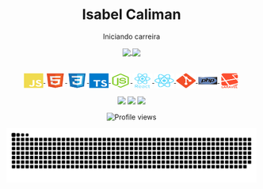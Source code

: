 <div align="center"> 
<h1>Isabel Caliman</h1>

Iniciando carreira
</div>
 
 <div align="center"> 
  <a href="https://github.com/willianspraciano">
  <img height="180em" align="center" src="https://github-readme-stats.vercel.app/api?username=willianspraciano&show_icons=true&theme=dark&include_all_commits=true&count_private=true"/>
  <span></span>
  <img height="180em" align="center" src="https://github-readme-stats.vercel.app/api/top-langs/?username=willianspraciano&layout=compact&langs_count=6&theme=dark" />
</div>
 <br> 

<div align="center"> 
  <div style="display: inline_block"><br>
  <img align="center" alt="JavaScript icon" height="30" width="40" src="https://raw.githubusercontent.com/devicons/devicon/master/icons/javascript/javascript-plain.svg">
  <img align="center" alt="HTML icon" height="30" width="40" src="https://raw.githubusercontent.com/devicons/devicon/master/icons/html5/html5-original.svg">
  <img align="center" alt="CSS icon" height="30" width="40" src="https://raw.githubusercontent.com/devicons/devicon/master/icons/css3/css3-original.svg">
  <img align="center" alt="Typescript  icon" height="30" width="40" src="https://raw.githubusercontent.com/devicons/devicon/master/icons/typescript/typescript-plain.svg">
  <img align="center" alt="Node.js icon" height="30" width="40" src="https://raw.githubusercontent.com/devicons/devicon/master/icons/nodejs/nodejs-original.svg">
  <img align="center" alt="React.js icon" height="30" width="40" src="https://raw.githubusercontent.com/devicons/devicon/master/icons/react/react-original-wordmark.svg">
  <img align="center" alt="React Native icon" height="30" width="40" src="https://raw.githubusercontent.com/devicons/devicon/master/icons/react/react-original.svg">
  <img align="center" alt="Git icon" height="30" width="40" src="https://raw.githubusercontent.com/devicons/devicon/master/icons/git/git-original.svg">
  <img align="center" alt="PHP icon" height="30" width="40" src="https://raw.githubusercontent.com/devicons/devicon/master/icons/php/php-original.svg">
  <img align="center" alt="Laravel icon" height="30" width="40" src="https://raw.githubusercontent.com/devicons/devicon/master/icons/laravel/laravel-plain-wordmark.svg">
 
    
</div>
  <br>
  <a href="https://www.instagram.com/willianspraciano/" target="_blank"><img src="https://img.shields.io/badge/-Instagram-%23E4405F?style=for-the-badge&logo=instagram&logoColor=white" target="_blank"></a>
  <a href="https://www.linkedin.com/in/willianspraciano/" target="_blank"><img src="https://img.shields.io/badge/-LinkedIn-%230077B5?style=for-the-badge&logo=linkedin&logoColor=white" target="_blank"></a>
  <a href="mailto:willian.s.praciano@gmail.com" target="_blank"><img src="https://img.shields.io/badge/-Gmail-red?style=for-the-badge&logo=gmail&logoColor=white" target="_blank"></a> 
  <br/>
  <p align="center"> <img src="https://komarev.com/ghpvc/?username=willianspraciano&color=yellow" alt="Profile views" /> </p>

![Snake animation](https://github.com/willianspraciano/willianspraciano/blob/output/github-contribution-grid-snake.svg)

